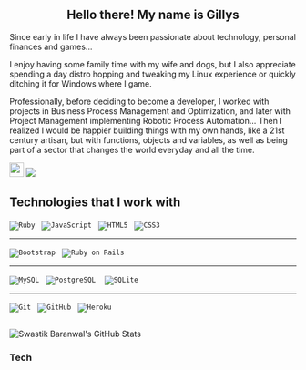 
<h2 align="center">Hello there! My name is Gillys</h2>
<p text-align:  justify;>
Since early in life I have always been passionate about technology, personal finances and games...

I enjoy having some family time with my wife and dogs, but I also appreciate spending a day distro hopping and tweaking my Linux experience or quickly ditching it for Windows where I game.

Professionally, before deciding to become a developer, I worked with projects in Business Process Management and Optimization, and later with Project Management implementing Robotic Process Automation... Then I realized I would be happier building things with my own hands, like a 21st century artisan, but with functions, objects and variables, as well as being part of a sector that changes the world everyday and all the time.

<a href="https://www.linkedin.com/in/gillysdantas/"><img src="https://img.shields.io/badge/linkedin-%230077B5.svg?&style=for-the-badge&logo=linkedin&logoColor=white" height=25></a>
<a href="https://github.com/gillysayres"><img src="https://img.shields.io/badge/github%20-%23121011.svg?&style=for-the-badge&logo=github&logoColor=white"/></a>


## Technologies that I work with

<p align="left">

<code>![Ruby](https://img.shields.io/badge/-Ruby-black?style=flat&logo=ruby&logoColor=red)</code> &nbsp;&nbsp;<code>![JavaScript](https://img.shields.io/badge/-JavaScript-black?style=flat-square&logo=javascript)</code> &nbsp;&nbsp;<code>![HTML5](https://img.shields.io/badge/-HTML5-%23E44D27?style=flat-square&logo=html5&logoColor=ffffff)</code> &nbsp;&nbsp;<code>![CSS3](https://img.shields.io/badge/-CSS3-%231572B6?style=flat-square&logo=css3)</code> &nbsp;&nbsp;
</p>
<hr>
<p align ="left">

<code>![Bootstrap](https://img.shields.io/badge/-Bootstrap-563D7C?style=flat-square&logo=bootstrap)</code> &nbsp;&nbsp;<code>![Ruby on Rails](https://img.shields.io/badge/Ruby_on_Rails-CC0000?style=flat-square&logo=ruby-on-rails&logoColor=white)</code> &nbsp;&nbsp;
</p>
<hr>

<code>![MySQL](https://img.shields.io/badge/-MySQL-black?style=flat-square&logo=mysql)</code> &nbsp;&nbsp;<code>![PostgreSQL](https://img.shields.io/badge/PostgreSQL-316192?style=flat-square&logo=postgresql&logoColor=white)</code> &nbsp;&nbsp; <code>![SQLite](https://img.shields.io/badge/SQLite-07405E?style=flat-square&logo=sqlite&logoColor=white)</code> &nbsp;&nbsp;
<hr>

<code>![Git](https://img.shields.io/badge/-Git-black?style=flat-square&logo=git)</code> &nbsp;&nbsp;<code>![GitHub](https://img.shields.io/badge/-GitHub-181717?style=flat-square&logo=github)</code> &nbsp;&nbsp;<code>![Heroku](https://img.shields.io/badge/Heroku-430098?style=flat-square&logo=heroku&logoColor=white)</code> &nbsp;&nbsp;

## 

![Swastik Baranwal's GitHub Stats](https://github-readme-stats.vercel.app/api?username=gillysayres&show_icons=true&include_all_commits=true)

### Tech 
